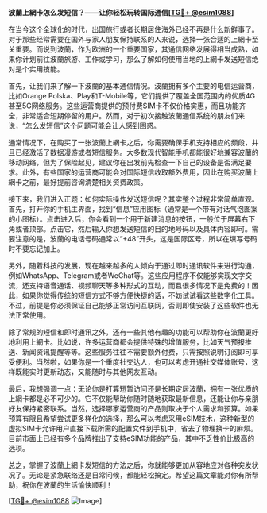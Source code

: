 **波蘭上網卡怎么发短信？——让你轻松玩转国际通信[[TG💪+ @esim1088](https://t.me/s/esim1088)]**

在当今这个全球化的时代，出国旅行或者长期居住海外已经不再是什么新鲜事了。对于那些经常需要在国外与家人朋友保持联系的人来说，选择一张合适的上網卡至关重要。而说到波蘭，作为欧洲的一个重要国家，其通信网络发展得相当成熟，如果你计划前往波蘭旅游、工作或学习，那么了解如何使用当地的上網卡发送短信绝对是个实用技能。

首先，让我们来了解一下波蘭的基本通信情况。波蘭拥有多个主要的电信运营商，比如Orange Polska、Play和T-Mobile等，它们提供了覆盖全国范围内的优质4G甚至5G网络服务。这些运营商提供的预付费SIM卡不仅价格实惠，而且功能齐全，非常适合短期停留的用户。然而，对于初次接触波蘭通信系统的朋友们来说，“怎么发短信”这个问题可能会让人感到困惑。

通常情况下，在购买了一张波蘭上網卡之后，你需要确保手机支持相应的频段，并且已经激活了数据漫游或者短信服务。大多数现代智能手机都能很好地兼容波蘭的移动网络，但为了保险起见，建议你在出发前先检查一下自己的设备是否满足要求。此外，有些国家的运营商可能会对国际短信收取额外费用，因此在购买波蘭上網卡之前，最好提前咨询清楚相关资费政策。

接下来，我们进入正题：如何实际操作发送短信呢？其实整个过程非常简单直观。首先，打开你的手机主界面，找到“信息”应用图标（通常是一个带有对话气泡图案的小图标）。点击进入后，你会看到一个用于新建消息的按钮，一般位于屏幕右下角或者顶部。点击它，然后输入你想发送短信的目的地号码以及具体内容即可。需要注意的是，波蘭的电话号码通常以“+48”开头，这是国际区号，所以在填写号码时不要忘记加上。

另外，随着科技的发展，现在越来越多的人倾向于通过即时通讯软件来进行沟通，例如WhatsApp、Telegram或者WeChat等。这些应用程序不仅能够实现文字交流，还支持语音通话、视频聊天等多种形式的互动，而且很多情况下是免费的！因此，如果你觉得传统的短信方式不够方便快捷的话，不妨试试看这些数字化工具。不过，前提是你必须保证自己能够正常访问互联网，否则即使安装了这些软件也无法正常使用。

除了常规的短信和即时通讯之外，还有一些其他有趣的功能可以帮助你在波蘭更好地利用上網卡。比如说，许多运营商都会提供特殊的增值服务，比如天气预报推送、新闻资讯提醒等等。这些服务往往不需要额外付费，只需按照说明订阅即可享受便利。当然啦，如果你是一个重度社交达人，也可以考虑开通社交媒体账号，这样既能实时更新动态，又能随时与其他网友互动。

最后，我想强调一点：无论你是打算短暂访问还是长期定居波蘭，拥有一张优质的上網卡都是必不可少的。它不仅能帮助你随时随地获取最新信息，还能让你与亲朋好友保持紧密联系。当然，选择哪家运营商的产品则取决于个人需求和预算。如果预算有限且希望尝试更多样化的选择，那么可以考虑采用eSIM技术，这种新型的虚拟SIM卡允许用户直接下载所需的配置文件到手机中，省去了物理换卡的麻烦。目前市面上已经有多个品牌推出了支持eSIM功能的产品，其中不乏性价比极高的选项。

总之，掌握了波蘭上網卡发短信的方法之后，你就能够更加从容地应对各种突发状况了。无论是紧急联络还是日常问候，都能轻松搞定。希望这篇文章能对你有所帮助，祝你在波蘭的生活愉快顺利！

[[TG💪+ @esim1088](https://t.me/s/esim1088) ![Image](https://i.postimg.cc/4NQfJmqS/Snipaste-2025-05-13-00-14-12.png)]